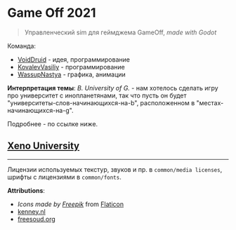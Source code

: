 # Game Off 2021

> Управленческий sim для геймджема GameOff, *made with Godot*

Команда:

- [VoidDruid](https://github.com/VoidDruid) - идея, программирование
- [KovalevVasiliy](https://github.com/KovalevVasiliy) - программирование
- [WassupNastya](https://github.com/WassupNastya) - графика, анимации

**Интерпретация темы**: *B. University of G.* - нам хотелось сделать игру про университет с инопланетянами, так что пусть он будет "университеты-слов-начинающихся-на-b", расположенном в "местах-начинающихся-на-g".

Подробнее - по ссылке ниже.
## **[Xeno University](https://voiddruid.github.io/GameOff2021/)**

---

Лицензии используемых текстур, звуков и пр. в `common/media licenses`, шрифты с лицензиями в `common/fonts`.

**Attributions**:

- *Icons made by [Freepik](https://www.freepik.com)* from [Flaticon](https://www.flaticon.com/)
- [kenney.nl](https://kenney.nl/assets)
- [freesoud.org](https://freesound.org)
